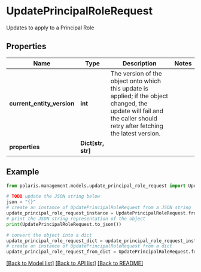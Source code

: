 # UpdatePrincipalRoleRequest

Updates to apply to a Principal Role

## Properties

Name | Type | Description | Notes
------------ | ------------- | ------------- | -------------
**current_entity_version** | **int** | The version of the object onto which this update is applied; if the object changed, the update will fail and the caller should retry after fetching the latest version. | 
**properties** | **Dict[str, str]** |  | 

## Example

```python
from polaris.management.models.update_principal_role_request import UpdatePrincipalRoleRequest

# TODO update the JSON string below
json = "{}"
# create an instance of UpdatePrincipalRoleRequest from a JSON string
update_principal_role_request_instance = UpdatePrincipalRoleRequest.from_json(json)
# print the JSON string representation of the object
print(UpdatePrincipalRoleRequest.to_json())

# convert the object into a dict
update_principal_role_request_dict = update_principal_role_request_instance.to_dict()
# create an instance of UpdatePrincipalRoleRequest from a dict
update_principal_role_request_from_dict = UpdatePrincipalRoleRequest.from_dict(update_principal_role_request_dict)
```
[[Back to Model list]](../README.md#documentation-for-models) [[Back to API list]](../README.md#documentation-for-api-endpoints) [[Back to README]](../README.md)


